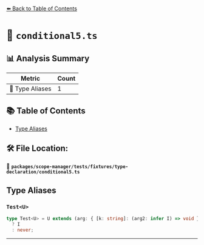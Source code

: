 [⬅️ Back to Table of Contents](../../../../../index.md)

# 📄 `conditional5.ts`

## 📊 Analysis Summary

| Metric | Count |
|--------|-------|
| 📑 Type Aliases | 1 |

## 📚 Table of Contents

- [Type Aliases](#type-aliases)

## 🛠️ File Location:
📂 **`packages/scope-manager/tests/fixtures/type-declaration/conditional5.ts`**

## Type Aliases

### `Test<U>`

```ts
type Test<U> = U extends (arg: { [k: string]: (arg2: infer I) => void }) => void
  ? I
  : never;
```


---